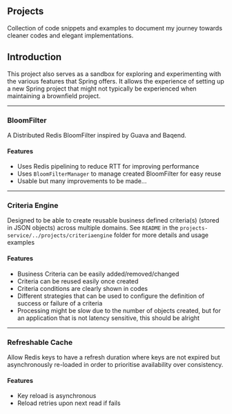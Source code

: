Projects
---
Collection of code snippets and examples to document my journey towards cleaner codes and elegant implementations.

## Introduction
This project also serves as a sandbox for exploring and experimenting with the various features that Spring offers. 
It allows the experience of setting up a new Spring project that might not typically be experienced when maintaining a brownfield project.

--- 
### BloomFilter 
A Distributed Redis BloomFilter inspired by Guava and Baqend.

#### Features
- Uses Redis pipelining to reduce RTT for improving performance
- Uses `BloomFilterManager` to manage created BloomFilter for easy reuse
- Usable but many improvements to be made...

---
### Criteria Engine
Designed to be able to create reusable business defined criteria(s) (stored in JSON objects) across multiple domains.
See `README` in the `projects-service/../projects/criteriaengine` folder for more details and usage examples

#### Features
- Business Criteria can be easily added/removed/changed
- Criteria can be reused easily once created
- Criteria conditions are clearly shown in codes
- Different strategies that can be used to configure the definition of success or failure of a criteria
- Processing might be slow due to the number of objects created, but for an application that is not latency sensitive, this should be alright

---
### Refreshable Cache 
Allow Redis keys to have a refresh duration where keys are not expired but asynchronously re-loaded in order
to prioritise availability over consistency.

#### Features
- Key reload is asynchronous 
- Reload retries upon next read if fails 